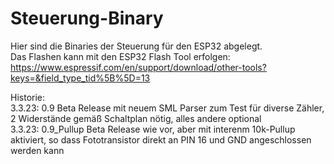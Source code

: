 # Steuerung-Binary
Hier sind die Binaries der Steuerung für den ESP32 abgelegt.  
Das Flashen kann mit den ESP32 Flash Tool erfolgen: https://www.espressif.com/en/support/download/other-tools?keys=&field_type_tid%5B%5D=13

Historie:  
3.3.23: 0.9 Beta Release mit neuem SML Parser zum Test für diverse Zähler, 2 Widerstände gemäß Schaltplan nötig, alles andere optional  
3.3.23: 0.9_Pullup Beta Release wie vor, aber mit interenm 10k-Pullup aktiviert, so dass  Fototransistor direkt an PIN 16 und GND angeschlossen werden kann
